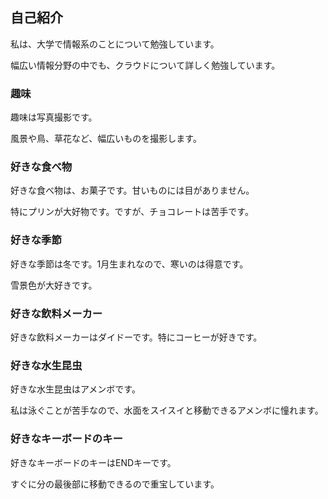 ## 自己紹介

私は、大学で情報系のことについて勉強しています。

幅広い情報分野の中でも、クラウドについて詳しく勉強しています。



### 趣味

趣味は写真撮影です。

風景や鳥、草花など、幅広いものを撮影します。



### 好きな食べ物

好きな食べ物は、お菓子です。甘いものには目がありません。

特にプリンが大好物です。ですが、チョコレートは苦手です。



### 好きな季節

好きな季節は冬です。1月生まれなので、寒いのは得意です。

雪景色が大好きです。



### 好きな飲料メーカー

好きな飲料メーカーはダイドーです。特にコーヒーが好きです。



### 好きな水生昆虫

好きな水生昆虫はアメンボです。

私は泳ぐことが苦手なので、水面をスイスイと移動できるアメンボに憧れます。



### 好きなキーボードのキー

好きなキーボードのキーはENDキーです。

すぐに分の最後部に移動できるので重宝しています。

